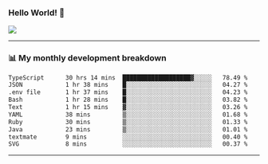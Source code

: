 ### Hello World! 👋

<a>
  <img align="center" src="https://github-readme-stats.vercel.app/api?username=megatunger&count_private=true&include_all_commits=true&bg_color=30,56CCF2,2F80ED&title_color=fff&text_color=fff" />
</a>

------
### 📊 My monthly development breakdown

<!--START_SECTION:waka-->

```txt
TypeScript      30 hrs 14 mins  ███████████████████▓░░░░░   78.49 %
JSON            1 hr 38 mins    █░░░░░░░░░░░░░░░░░░░░░░░░   04.27 %
.env file       1 hr 37 mins    █░░░░░░░░░░░░░░░░░░░░░░░░   04.23 %
Bash            1 hr 28 mins    █░░░░░░░░░░░░░░░░░░░░░░░░   03.82 %
Text            1 hr 15 mins    ▓░░░░░░░░░░░░░░░░░░░░░░░░   03.26 %
YAML            38 mins         ▒░░░░░░░░░░░░░░░░░░░░░░░░   01.68 %
Ruby            30 mins         ▒░░░░░░░░░░░░░░░░░░░░░░░░   01.33 %
Java            23 mins         ▒░░░░░░░░░░░░░░░░░░░░░░░░   01.01 %
textmate        9 mins          ░░░░░░░░░░░░░░░░░░░░░░░░░   00.40 %
SVG             8 mins          ░░░░░░░░░░░░░░░░░░░░░░░░░   00.37 %
```

<!--END_SECTION:waka-->

------
